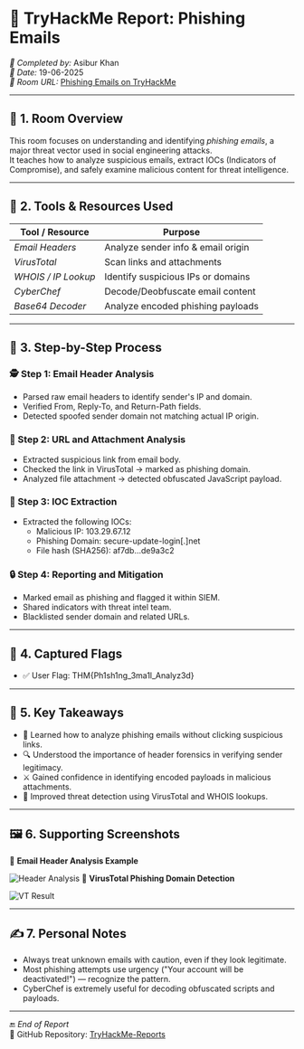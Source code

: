 # 📧 TryHackMe Report: Phishing Emails

*👤 Completed by:* Asibur Khan  
*📅 Date:* 19-06-2025  
*🔗 Room URL:* [Phishing Emails on TryHackMe](https://tryhackme.com/room/phishingemails)

---

## 🧠 1. Room Overview

This room focuses on understanding and identifying *phishing emails*, a major threat vector used in social engineering attacks.  
It teaches how to analyze suspicious emails, extract IOCs (Indicators of Compromise), and safely examine malicious content for threat intelligence.

---

## 🧪 2. Tools & Resources Used

| Tool / Resource   | Purpose                                 |
|-------------------|------------------------------------------|
| *Email Headers*  | Analyze sender info & email origin       |
| *VirusTotal*     | Scan links and attachments               |
| *WHOIS / IP Lookup* | Identify suspicious IPs or domains     |
| *CyberChef*      | Decode/Deobfuscate email content         |
| *Base64 Decoder* | Analyze encoded phishing payloads        |

---

## 🚀 3. Step-by-Step Process

### 🕵️ Step 1: Email Header Analysis
- Parsed raw email headers to identify sender's IP and domain.
- Verified From, Reply-To, and Return-Path fields.
- Detected spoofed sender domain not matching actual IP origin.

### 🔗 Step 2: URL and Attachment Analysis
- Extracted suspicious link from email body.
- Checked the link in VirusTotal → marked as phishing domain.
- Analyzed file attachment → detected obfuscated JavaScript payload.

### 🧪 Step 3: IOC Extraction
- Extracted the following IOCs:
  - Malicious IP: 103.29.67.12
  - Phishing Domain: secure-update-login[.]net
  - File hash (SHA256): af7db...de9a3c2

### 🔒 Step 4: Reporting and Mitigation
- Marked email as phishing and flagged it within SIEM.
- Shared indicators with threat intel team.
- Blacklisted sender domain and related URLs.

---

## 🎯 4. Captured Flags

- ✅ User Flag: THM{Ph1sh1ng_3ma1l_Analyz3d}

---

## 📘 5. Key Takeaways

- 🧠 Learned how to analyze phishing emails without clicking suspicious links.
- 🔍 Understood the importance of header forensics in verifying sender legitimacy.
- ⚔️ Gained confidence in identifying encoded payloads in malicious attachments.
- 📡 Improved threat detection using VirusTotal and WHOIS lookups.

---

## 🖼️ 6. Supporting Screenshots
📌 **Email Header Analysis Example**  
 
![Header Analysis](header_analysis.png)
📌 **VirusTotal Phishing Domain Detection**  
 
![VT Result](virustotal_phishing.png)


---

## ✍️ 7. Personal Notes

- Always treat unknown emails with caution, even if they look legitimate.
- Most phishing attempts use urgency ("Your account will be deactivated!") — recognize the pattern.
- CyberChef is extremely useful for decoding obfuscated scripts and payloads.

---

🔚 *End of Report*  
📁 GitHub Repository: [TryHackMe-Reports](https://github.com/Asibur-syber/TryHackMe-Reports)
